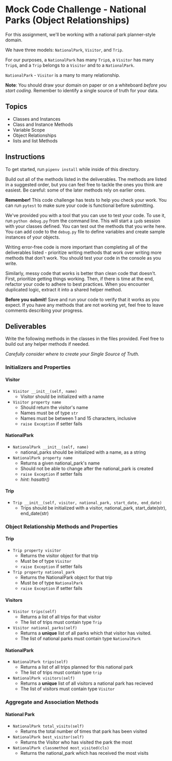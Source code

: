 # Mock Code Challenge - National Parks (Object Relationships)

For this assignment, we'll be working with a national park planner-style domain.

We have three models: `NationalPark`, `Visitor`, and `Trip`.

For our purposes, a `NationalPark` has many `Trip`s, a `Visitor` has many
`Trip`s, and a `Trip` belongs to a `Visitor` and to a `NationalPark`.

`NationalPark` - `Visitor` is a many to many relationship.

**Note**: You should draw your domain on paper or on a whiteboard _before you
start coding_. Remember to identify a single source of truth for your data.

## Topics

- Classes and Instances
- Class and Instance Methods
- Variable Scope
- Object Relationships
- lists and list Methods

## Instructions

To get started, run `pipenv install` while inside of this directory.

Build out all of the methods listed in the deliverables. The methods are listed
in a suggested order, but you can feel free to tackle the ones you think are
easiest. Be careful: some of the later methods rely on earlier ones.

**Remember!** This code challenge has tests to help you check your work. You
can run `pytest` to make sure your code is functional before submitting.

We've provided you with a tool that you can use to test your code. To use it,
run `python debug.py` from the command line. This will start a `ipdb` session
with your classes defined. You can test out the methods that you write here. You
can add code to the `debug.py` file to define variables and create sample
instances of your objects.

Writing error-free code is more important than completing all of the
deliverables listed - prioritize writing methods that work over writing more
methods that don't work. You should test your code in the console as you write.

Similarly, messy code that works is better than clean code that doesn't. First,
prioritize getting things working. Then, if there is time at the end, refactor
your code to adhere to best practices. When you encounter duplicated logic,
extract it into a shared helper method.

**Before you submit!** Save and run your code to verify that it works as you
expect. If you have any methods that are not working yet, feel free to leave
comments describing your progress.

## Deliverables

Write the following methods in the classes in the files provided. Feel free to
build out any helper methods if needed.

_Carefully consider where to create your Single Source of Truth._

### Initializers and Properties

#### Visitor

- `Visitor __init__(self, name)`
  - Visitor should be initialized with a name
- `Visitor property name`
  - Should return the visitor's name
  - Names must be of type `str`
  - Names must be between 1 and 15 characters, inclusive
  - `raise Exception` if setter fails

#### NationalPark

- `NationalPark __init__(self, name)`
  - national_parks should be initialized with a name, as a string
- `NationalPark property name`
  - Returns a given national_park's name
  - Should not be able to change after the national_park is created
  - `raise Exception` if setter fails
  - _hint: hasattr()_

#### Trip

- `Trip __init__(self, visitor, national_park, start_date, end_date)`
  - Trips should be initialized with a visitor, national_park, start_date(str), end_date(str)

### Object Relationship Methods and Properties

#### Trip

- `Trip property visitor`
  - Returns the visitor object for that trip
  - Must be of type `Visitor`
  - `raise Exception` if setter fails
- `Trip property national_park`
  - Returns the NationalPark object for that trip
  - Must be of type `NationalPark`
  - `raise Exception` if setter fails

#### Visitors

- `Visitor trips(self)`
  - Returns a list of all trips for that visitor
  - The list of trips must contain type `Trip`
- `Visitor national_parks(self)`
  - Returns a **unique** list of all parks which that visitor has visited.
  - The list of national parks must contain type `NationalPark` 

#### NationalPark

- `NationalPark trips(self)`
  - Returns a list of all trips planned for this national park
  - The list of trips must contain type `trip`
- `NationalPark visitors(self)`
  - Returns a **unique** list of all visitors a national park has recieved
  - The list of visitors must contain type `Visitor`

### Aggregate and Association Methods

#### National Park

- `NationalPark total_visits(self)`
  - Returns the total number of times that park has been visited
- `NationalPark best_visitor(self)`
  - Returns the Visitor who has visited the park the most
- `NationalPark classmethod most_visited(cls)`
  - Returns the national_park which has received the most visits